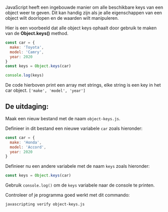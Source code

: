 JavaScript heeft een ingebouwde manier om alle beschikbare keys van een object weer te geven. Dit kan handig zijn als je alle eigenschappen van een object wilt doorlopen en de waarden wilt manipuleren.

Hier is een voorbeeld dat alle object keys ophaalt door gebruik te maken van de **Object.keys()** method.

```js
const car = {
  make: 'Toyota',
  model: 'Camry',
  year: 2020
}
const keys = Object.keys(car)

console.log(keys)
```

De code hierboven print een array met strings, elke string is een key in het car object. `['make', 'model', 'year']`

## De uitdaging:

Maak een nieuw bestand met de naam `object-keys.js`.

Definieer in dit bestand een nieuwe variabele `car` zoals hieronder:

```js
const car = {
  make: 'Honda',
  model: 'Accord',
  year: 2020
}
```

Definieer nu een andere variabele met de naam `keys` zoals hieronder:
```js
const keys = Object.keys(car)
```

Gebruik `console.log()` om de `keys` variabele naar de console te printen.

Controleer of je programma goed werkt met dit commando:

```bash
javascripting verify object-keys.js
```
